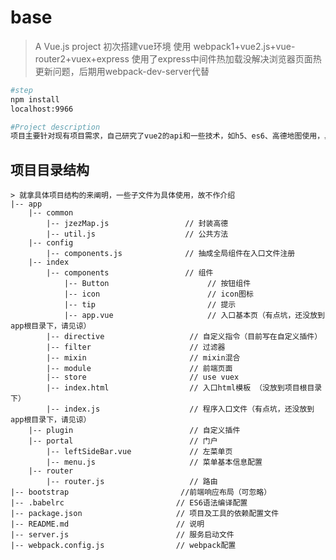 # base
> A Vue.js project
> 初次搭建vue环境 使用 webpack1+vue2.js+vue-router2+vuex+express
> 使用了express中间件热加载没解决浏览器页面热更新问题，后期用webpack-dev-server代替

```bash
#step
npm install 
localhost:9966

#Project description
项目主要针对现有项目需求，自己研究了vue2的api和一些技术，如h5、es6、高德地图使用，具体见menu菜单及代码
```

## 项目目录结构 ##

    > 就拿具体项目结构的来阐明，一些子文件为具体使用，故不作介绍
    |-- app
        |-- common
            |-- jzezMap.js                 // 封装高德
            |-- util.js                    // 公共方法
        |-- config
            |-- components.js              // 抽成全局组件在入口文件注册
        |-- index
            |-- components                 // 组件
                |-- Button                      // 按钮组件
                |-- icon                        // icon图标
                |-- tip                         // 提示
                |-- app.vue                     // 入口基本页（有点坑，还没放到app根目录下，请见谅）
            |-- directive                   // 自定义指令（目前写在自定义插件）
            |-- filter                      // 过滤器
            |-- mixin                       // mixin混合
            |-- module                      // 前端页面
            |-- store                       // use vuex
            |-- index.html                  // 入口html模板 （没放到项目根目录下）
            |-- index.js                    // 程序入口文件（有点坑，还没放到app根目录下，请见谅）
        |-- plugin                          // 自定义插件
        |-- portal                          // 门户
            |-- leftSideBar.vue             // 左菜单页
            |-- menu.js                     // 菜单基本信息配置
        |-- router
            |-- router.js                   // 路由
    |-- bootstrap                         //前端响应布局（可忽略）
    |-- .babelrc                         // ES6语法编译配置
    |-- package.json                     // 项目及工具的依赖配置文件
    |-- README.md                        // 说明
    |-- server.js                        // 服务启动文件
    |-- webpack.config.js                // webpack配置


